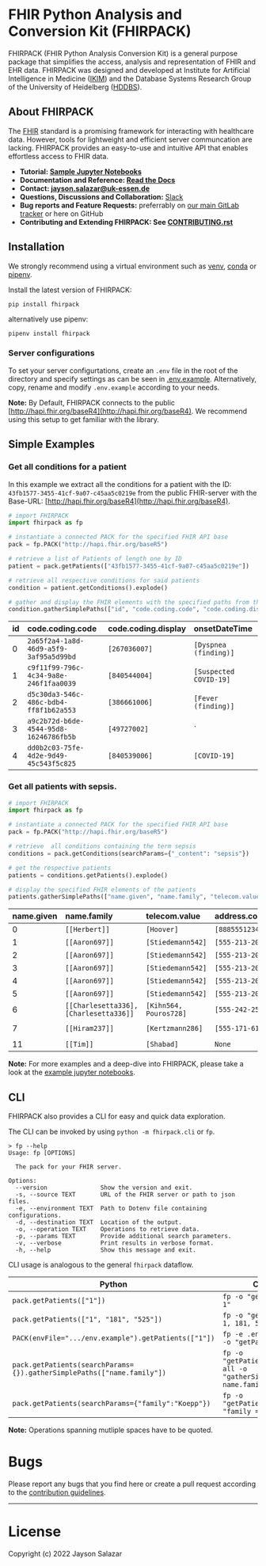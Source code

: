 # FHIR Python Analysis and Conversion Kit (FHIRPACK)

FHIRPACK (FHIR Python Analysis Conversion Kit) is a general purpose package that simplifies the access, analysis and representation of FHIR and EHR data. FHIRPACK was designed and developed at Institute for Artificial Intelligence in Medicine ([IKIM](https://mml.ikim.nrw/)) and the Database Systems Research Group of the University of Heidelberg ([HDDBS](https://dbs.ifi.uni-heidelberg.de/)). 

## About FHIRPACK

The [FHIR](https://www.hl7.org/fhir/resourcelist.html) standard is a promising framework for interacting with healthcare data. However, tools for lightweight and efficient server communcation are lacking. FHIRPACK provides an easy-to-use and intuitive API that enables effortless access to FHIR data.

- **Tutorial: [Sample Jupyter Notebooks](examples)**
- **Documentation and Reference: [Read the Docs](https://fhirpack.readthedocs.io)**
- **Contact: jayson.salazar@uk-essen.de**
- **Questions, Discussions and Collaboration:** [Slack](https://join.slack.com/t/fhirpack/shared_invite/zt-16f0dt3rr-76L6OKQIMOFbG2IKYnVLqA)
- **Bug reports and Feature Requests:** preferrably on [our main GitLab tracker](https://gitlab.ume.de/fhirpack/main) or here on GitHub 
- **Contributing and Extending FHIRPACK: See [CONTRIBUTING.rst](CONTRIBUTING.rst)**

## Installation

We strongly recommend using a virtual environment such as [venv](https://docs.python.org/3/library/venv.html#creating-virtual-environments), [conda](https://docs.conda.io/projects/conda/en/latest/user-guide/install/index.html#regular-installation) or [pipenv](https://pipenv.pypa.io/en/latest/#install-pipenv-today).

Install the latest version of FHIRPACK:

```shell
pip install fhirpack
```

alternatively use pipenv:

```shell
pipenv install fhirpack
```

### Server configurations

To set your server configurtations, create an `.env` file in the root of the directory and specify settings as can be seen in [.env.example](.env.example). Alternatively, copy, rename and modify `.env.example` according to your needs.

**Note:** By Default, FHIRPACK connects to the public [http://hapi.fhir.org/baseR4](http://hapi.fhir.org/baseR4). We recommend using this setup to get familiar with the library.

## Simple Examples

### Get all conditions for a patient

In this example we extract all the conditions for a patient with the ID: `43fb1577-3455-41cf-9a07-c45aa5c0219e` from the public FHIR-server with the Base-URL: [http://hapi.fhir.org/baseR4](http://hapi.fhir.org/baseR4).

```python
# import FHIRPACK
import fhirpack as fp 

# instantiate a connected PACK for the specified FHIR API base 
pack = fp.PACK("http://hapi.fhir.org/baseR5") 

# retrieve a list of Patients of length one by ID
patient = pack.getPatients(["43fb1577-3455-41cf-9a07-c45aa5c0219e"]) 

# retrieve all respective conditions for said patients
condition = patient.getConditions().explode() 

# gather and display the FHIR elements with the specified paths from the conditions
condition.gatherSimplePaths(["id", "code.coding.code", "code.coding.display", "onsetDateTime" ]) 
```

|	id	|code.coding.code	|code.coding.display	|onsetDateTime|	
|:--|:--|:--|:--|
|0	|`2a65f2a4-1a8d-46d9-a5f9-3af95a5d99bd`	|`[267036007]`	|`[Dyspnea (finding)]	`|`2020-02-23T12:07:58-06:00`|
|1	|`c9f11f99-796c-4c34-9a8e-246f1faa0039`	|`[840544004]`	|`[Suspected COVID-19]	`|`2020-02-23T12:07:58-06:00`|
|2	|`d5c30da3-546c-486c-bdb4-ff8f1b62a553`	|`[386661006]`	|`[Fever (finding)]	`|`2020-02-23T12:07:58-06:00`|
|3	|`a9c2b72d-b6de-4544-95d8-16246786fb5b`	|`[49727002] `  |`|[Cough (finding)]	`|`2020-02-23T12:07:58-06:00`|
|4	|`dd0b2c03-75fe-4d2e-9d49-45c543f5c825`	|`[840539006]`	|`[COVID-19]		`|`2020-02-23T13:26:58-06:00`|

### Get all patients with sepsis.

```python 
# import FHIRPACK
import fhirpack as fp 

# instantiate a connected PACK for the specified FHIR API base 
pack = fp.PACK("http://hapi.fhir.org/baseR5") 

# retrieve  all conditions containing the term sepsis
conditions = pack.getConditions(searchParams={"_content": "sepsis"}) 

# get the respective patients
patients = conditions.getPatients().explode() 

# display the specified FHIR elements of the patients
patients.gatherSimplePaths(["name.given", "name.family", "telecom.value", "address.country", "address.city", "birthDate"]) 
```

|	name.given	|name.family	|telecom.value	|address.country	|address.city	|birthDate|
|:--|:--|:--|:--|:--|:--|
|0	|`[[Herbert]]	`|`[Hoover]		`|`[8885551234]		`|`None	`|`[Everytown	`|` 1990-07-04`|
|1	|`[[Aaron697]]	`|`[Stiedemann542]	`|`[555-213-2064]	`|`[US]	`|`[Westford]	`|` 1946-03-29`|
|2	|`[[Aaron697]]	`|`[Stiedemann542]	`|`[555-213-2064]	`|`[US]	`|`[Westford]	`|` 1946-03-29`|
|3	|`[[Aaron697]]	`|`[Stiedemann542]	`|`[555-213-2064]	`|`[US]	`|`[Westford]	`|` 1946-03-29`|
|4	|`[[Aaron697]]	`|`[Stiedemann542]	`|`[555-213-2064]	`|`[US]	`|`[Westford]	`|` 1946-03-29`|
|5	|`[[Aaron697]]	`|`[Stiedemann542]	`|`[555-213-2064]	`|`[US]	`|`[Westford]	`|` 1946-03-29`|
|6	|`[[Charlesetta336], [Charlesetta336]]	`|`[Kihn564, Pouros728]	`|`[555-242-2559]	`|`[US]	`|`[Falmouth]`|`1943-12-17`|
|7	|`[[Hiram237]]	`|`[Kertzmann286]	`|`[555-171-6182]	`|`[US]	`|`[Fall River]	`|`1999-06-07`|
|11	|`[[Tim]]	`|`[Shabad]		`|`None			`|`None	`|`None		`|`1980-01-01`|

**Note:** For more examples and a deep-dive into FHIRPACK, please take a look at the [example jupyter notebooks](examples).

## CLI

FHIRPACK also provides a CLI for easy and quick data exploration.

The CLI can be invoked by using `python -m fhirpack.cli` or `fp`.

```shell
> fp --help                                
Usage: fp [OPTIONS]

  The pack for your FHIR server.

Options:
  --version               Show the version and exit.
  -s, --source TEXT       URL of the FHIR server or path to json files.
  -e, --environment TEXT  Path to Dotenv file containing configurations.
  -d, --destination TEXT  Location of the output.
  -o, --operation TEXT    Operations to retrieve data.
  -p, --params TEXT       Provide additional search parameters.
  -v, --verbose           Print results in verbose format.
  -h, --help              Show this message and exit.
```

CLI usage is analogous to the general `fhirpack` dataflow.

| Python | CLI |
| ------ | ------ |
| `pack.getPatients(["1"])` | `fp -o "getPatients 1"` |
| `pack.getPatients(["1", "181", "525"])` | `fp -o "getPatients 1, 181, 525"` |
| `PACK(envFile=".../env.example").getPatients(["1"])` | `fp -e .env.example -o "getPatients 1"` |
| `pack.getPatients(searchParams={}).gatherSimplePaths(["name.family"])` | `fp -o "getPatients" -p all -o "gatherSimplePaths name.family"` |
| `pack.getPatients(searchParams={"family":"Koepp"})` | `fp -o "getPatients" -p "family = Koepp"` |

**Note:** Operations spanning mutliple spaces have to be quoted.

# Bugs

Please report any bugs that you find here or create a pull request according to the [contribution guidelines](CONTRIBUTING.rst).

---

# License

Copyright (c) 2022 Jayson Salazar


